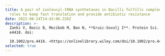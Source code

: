 ```yaml
---
title: A pair of isoleucyl-tRNA synthetases in Bacilli fulfills complementary
  roles to keep fast translation and provide antibiotic resistance
date: 2022-08-24T14:43:06.226Z
description: >-
  Zanki V, Bozic B, Mocibob M, Ban N, **Gruic-Sovulj I**. Protein Sci. 31 (2022)
  e4418. doi:

  10.1002/pro.4418. <https://onlinelibrary.wiley.com/doi/10.1002/pro.4418>
selected: true
---
```

